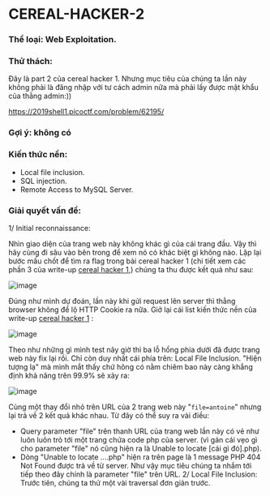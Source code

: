 
# CEREAL-HACKER-2
### Thể loại: Web Exploitation.
### Thử thách: 
Đây là part 2 của cereal hacker 1. Nhưng mục tiêu của chúng ta lần này không phải là đăng nhập với tư cách admin nữa mà phải lấy được mật khẩu của thằng admin:))

https://2019shell1.picoctf.com/problem/62195/
### Gợi ý: không có
### Kiến thức nền:
 - Local file inclusion.
 - SQL injection.
 - Remote Access to MySQL Server.
### Giải quyết vấn đề:
1/ Initial reconnaissance:

Nhìn giao diện của trang web này không khác gì của cái trang đầu. Vậy thì hãy cùng đi sâu vào bên trong để xem nó có khác biệt gì không nào. Lặp lại bước mấu chốt để tìm ra flag trong bài cereal hacker 1 (chi tiết xem các phần 3 của write-up [cereal hacker 1](https://github.com/antoinenguyen-09/picoCTF_write-up/blob/master/2019/Web%20Exploitation/cereal_hacker_1.md),) chúng ta thu được kết quả như sau:

![image](https://user-images.githubusercontent.com/61876488/92147452-5f76d980-ee45-11ea-9cc0-19b725ade716.png)

Đúng như mình dự đoán, lần này khi gửi request lên server thì thằng browser không để lộ HTTP Cookie ra nữa. Giở lại cái list kiến thức nền của write-up [cereal hacker 1](https://github.com/antoinenguyen-09/picoCTF_write-up/blob/master/2019/Web%20Exploitation/cereal_hacker_1.md) :

![image](https://user-images.githubusercontent.com/61876488/92149057-a796fb80-ee47-11ea-8be5-8860e876e493.png)

Theo như những gì mình test nãy giờ thì ba lỗ hổng phía dưới đã được trang web này fix lại rồi. Chỉ còn duy nhất cái phía trên: Local File Inclusion. "Hiện tượng lạ" mà mình mắt thấy chứ hông có nằm chiêm bao này càng khẳng định khả năng trên 99.9% sẽ xảy ra:

![image](https://user-images.githubusercontent.com/61876488/92150380-88996900-ee49-11ea-8e2d-8ec14ba98074.png)

Cùng một thay đổi nhỏ trên URL của 2 trang web này "`file=antoine`" nhưng lại trả về 2 kết quả khác nhau. Từ đây có thể suy ra vài điều:
- Query parameter "file" trên thanh URL của trang web lần này có vẻ như luôn luôn trỏ tới một trang chứa code php của server. (vì gán cái vẹo gì cho parameter "file" nó cũng hiện ra là Unable to locate [cái gì đó].php). 
- Dòng "Unable to locate ....php" hiện ra trên page là 1 message PHP 404 Not Found được trả về từ server. 
Như vậy mục tiêu chúng ta nhắm tới tiếp theo đây chính là parameter "file" trên URL.
2/ Local File Inclusion:
Trước tiên, chúng ta thử một vài traversal đơn giản trước. 
